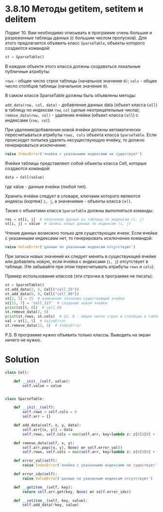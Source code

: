 # 3.8.10 Методы __getitem__, __setitem__ и __delitem__

Подвиг 10. Вам необходимо описывать в программе очень большие и разреженные таблицы данных (с большим числом пропусков).
Для этого предлагается объявить класс `SparseTable`, объекты которого создаются командой:

```python
st = SparseTable()
```

В каждом объекте этого класса должны создаваться локальные публичные атрибуты:

`rows` - общее число строк таблицы (начальное значение `0)`;
`cols` - общее число столбцов таблицы (начальное значение `0`).

В самом классе SparseTable должны быть объявлены методы:

`add_data(row, col, data)` - добавление данных data (объект класса `Cell`) в таблицу по индексам `row`, `col` (целые
неотрицательные числа);
`remove_data(row, col)` - удаление ячейки (объект класса `Cell`) с индексами (`row, col`).

При удалении/добавлении новой ячейки должны автоматически пересчитываться атрибуты `rows, cols` объекта
класса `SparseTable`. Если происходит попытка удалить несуществующую ячейку, то должно генерироваться исключение:

```python
raise IndexError('ячейка с указанными индексами не существует')
```

Ячейки таблицы представляют собой объекты класса Cell, которые создаются командой:

```python
data = Cell(value)
```

где value - данные ячейки (любой тип).

Хранить ячейки следует в словаре, ключами которого являются индексы (кортеж) `i, j`, а значениями - объекты
класса `Cell`.

Также с объектами класса `SparseTable` должны выполняться команды:

```python
res = st[i, j]  # получение данных из таблицы по индексам (i, j)
st[i, j] = value  # запись новых данных по индексам (i, j)
```

Чтение данных возможно только для существующих ячеек. Если ячейки с указанными индексами нет, то генерировать исключение
командой:

```python
raise ValueError('данные по указанным индексам отсутствуют')
```

При записи новых значений их следует менять в существующей ячейке или добавлять новую, если ячейка с индексами (`i, j`)
отсутствует в таблице. (Не забывайте при этом пересчитывать атрибуты `rows` и `cols`).

Пример использования классов (эти строчки в программе не писать):

```python
st = SparseTable()
st.add_data(2, 5, Cell("cell_25"))
st.add_data(0, 0, Cell("cell_00"))
st[2, 5] = 25  # изменение значения существующей ячейки
st[11, 7] = 'cell_117'  # создание новой ячейки
print(st[0, 0])  # cell_00
st.remove_data(2, 5)
print(st.rows, st.cols)  # 12, 8 - общее число строк и столбцов в таблице
val = st[2, 5]  # ValueError
st.remove_data(12, 3)  # IndexError
```

P.S. В программе нужно объявить только классы. Выводить на экран ничего не нужно.

# Solution

```python
class Cell:

    def __init__(self, value):
        self.value = value


class SparseTable:

    def __init__(self):
        self.rows = self.cols = 0
        self.arr = {}

    def add_data(self, x, y, data):
        self.arr[(x, y)] = data
        self.rows, self.cols = max(self.arr, key=lambda z: z[0])[0] + 1, max(self.arr, key=lambda z: z[1])[1] + 1

    def remove_data(self, x, y):
        self.arr.pop((x, y), None) or self.error_val()
        self.rows, self.cols = max(self.arr, key=lambda z: z[0])[0] + 1, max(self.arr, key=lambda z: z[1])[1] + 1

    def error_val(self):
        raise IndexError('ячейка с указанными индексами не существует')

    def error_idx(self):
        raise ValueError('данные по указанным индексам отсутствуют')

    def __getitem__(self, key):
        return self.arr.get(key, None) or self.error_idx()

    def __setitem__(self, key, value):
        self.add_data(*key, value)
```